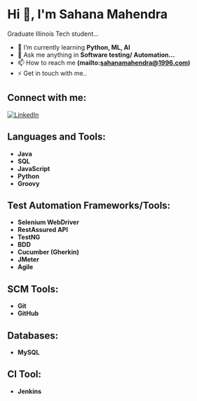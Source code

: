 
# Hi 👋, I'm Sahana Mahendra

Graduate Illinois Tech student...

- 🚀 I’m currently learning **Python, ML, AI**
- 💬 Ask me anything in **Software testing/ Automation...**
- 📫 How to reach me **(mailto:sahanamahendra@1996.com)**
- ⚡ Get in touch with me..

## Connect with me:
[![LinkedIn](https://img.shields.io/badge/LinkedIn-blue?style=for-the-badge&logo=linkedin)](https://www.linkedin.com/in/sahana-mahendra/)

## Languages and Tools:
- **Java**
- **SQL**
- **JavaScript**
- **Python**
- **Groovy**

## Test Automation Frameworks/Tools:
- **Selenium WebDriver**
- **RestAssured API**
- **TestNG**
- **BDD**
- **Cucumber (Gherkin)**
- **JMeter**
- **Agile**

## SCM Tools:
- **Git**
- **GitHub**

## Databases:
- **MySQL**

## CI Tool:
- **Jenkins**
